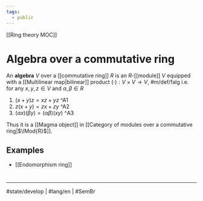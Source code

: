 ```yaml
---
tags:
  - public
---
```

[[Ring theory MOC]]
# Algebra over a commutative ring

An **algebra** $V$ over a [[commutative ring]] $R$ is an $R$-[[module]] $V$ equipped with a [[Multilinear map|bilinear]] product $(\cdot): V \times V \to V$, #m/def/falg
i.e. for any $x,y,z \in V$ and $\alpha,\beta \in R$

1. $(x+y)z = xz + yz$ ^A1
2. $z(x+y) = zx + zy$ ^A2
3. $(\alpha x)(\beta y)=(\alpha  \beta)(xy)$ ^A3

Thus it is a [[Magma object]] in [[Category of modules over a commutative ring|$\lMod{R}$]].

## Examples

- [[Endomorphism ring]]

#
---
#state/develop  | #lang/en | #SemBr
